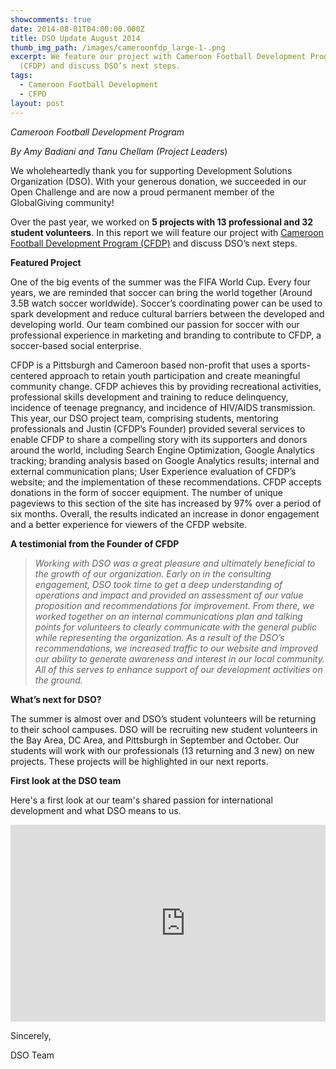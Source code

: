 ```yaml
---
showcomments: true
date: 2014-08-01T04:00:00.000Z
title: DSO Update August 2014
thumb_img_path: /images/cameroonfdp_large-1-.png
excerpt: We feature our project with Cameroon Football Development Program
  (CFDP) and discuss DSO’s next steps.
tags:
  - Cameroon Football Development
  - CFPD
layout: post
---
```

*Cameroon Football Development Program*

*By Amy Badiani and Tanu Chellam (Project Leaders*)

We wholeheartedly thank you for supporting Development Solutions Organization (DSO). With your generous donation, we succeeded in our Open Challenge and are now a proud permanent member of the GlobalGiving community!

Over the past year, we worked on **5 projects with 13 professional and 32 student volunteers**. In this report we will feature our project with [Cameroon Football Development Program (CFDP)](https://www.dsoglobal.org/posts/cameroon-football-development-program-cfdp/) and discuss DSO’s next steps.

**Featured Project**

One of the big events of the summer was the FIFA World Cup. Every four years, we are reminded that soccer can bring the world together (Around 3.5B watch soccer worldwide). Soccer’s coordinating power can be used to spark development and reduce cultural barriers between the developed and developing world. Our team combined our passion for soccer with our professional experience in marketing and branding to contribute to CFDP, a soccer-based social enterprise.

CFDP is a Pittsburgh and Cameroon based non-profit that uses a sports-centered approach to retain youth participation and create meaningful community change. CFDP achieves this by providing recreational activities, professional skills development and training to reduce delinquency, incidence of teenage pregnancy, and incidence of HIV/AIDS transmission. This year, our DSO project team, comprising students, mentoring professionals and Justin (CFDP’s Founder) provided several services to enable CFDP to share a compelling story with its supporters and donors around the world, including Search Engine Optimization, Google Analytics tracking; branding analysis based on Google Analytics results; internal and external communication plans; User Experience evaluation of CFDP’s website; and the implementation of these recommendations. CFDP accepts donations in the form of soccer equipment. The number of unique pageviews to this section of the site has increased by 97% over a period of six months. Overall, the results indicated an increase in donor engagement and a better experience for viewers of the CFDP website.

**A testimonial from the Founder of CFDP**

> *Working with DSO was a great pleasure and ultimately beneficial to the growth of our organization. Early on in the consulting engagement, DSO took time to get a deep understanding of operations and impact and provided an assessment of our value proposition and recommendations for improvement. From there, we worked together on an internal communications plan and talking points for volunteers to clearly communicate with the general public while representing the organization. As a result of the DSO’s recommendations, we increased traffic to our website and improved our ability to generate awareness and interest in our local community. All of this serves to enhance support of our development activities on the ground.*

**What’s next for DSO?**

The summer is almost over and DSO’s student volunteers will be returning to their school campuses. DSO will be recruiting new student volunteers in the Bay Area, DC Area, and Pittsburgh in September and October. Our students will work with our professionals (13 returning and 3 new) on new projects. These projects will be highlighted in our next reports.

**First look at the DSO team**

Here's a first look at our team's shared passion for international development and what DSO means to us.

  <div id="embedyoutube" align="center" style="width: 100%; overflow-y: hidden;" class="wcustomhtml">
 <iframe width="560" height="315" src="https://www.youtube.com/watch?v=V5LpG8HjEvE" frameborder="0" allow="accelerometer; autoplay; encrypted-media; gyroscope; picture-in-picture" allowfullscreen></iframe></div>

Sincerely,

DSO Team